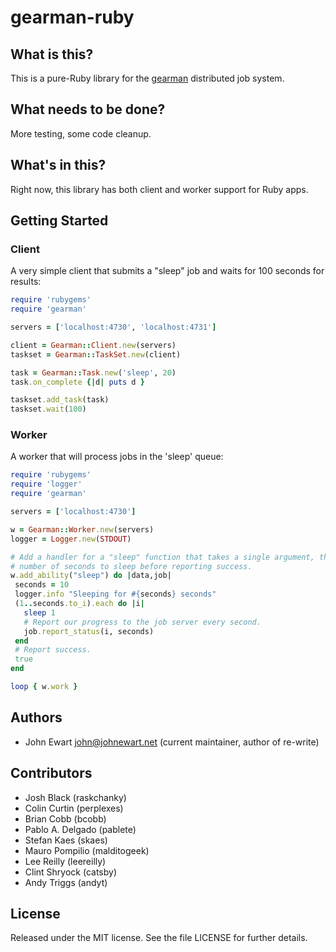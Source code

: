# gearman-ruby

## What is this?

This is a pure-Ruby library for the [gearman][Gearman] distributed job system.

## What needs to be done?

More testing, some code cleanup.

## What's in this?

Right now, this library has both client and worker support for Ruby apps.

## Getting Started

### Client

A very simple client that submits a "sleep" job and waits for 100 seconds for results:

``` ruby
require 'rubygems'
require 'gearman'

servers = ['localhost:4730', 'localhost:4731']

client = Gearman::Client.new(servers)
taskset = Gearman::TaskSet.new(client)

task = Gearman::Task.new('sleep', 20)
task.on_complete {|d| puts d }

taskset.add_task(task)
taskset.wait(100)
```

### Worker

A worker that will process jobs in the 'sleep' queue:

``` ruby
require 'rubygems'
require 'logger'
require 'gearman'

servers = ['localhost:4730']

w = Gearman::Worker.new(servers)
logger = Logger.new(STDOUT)

# Add a handler for a "sleep" function that takes a single argument, the
# number of seconds to sleep before reporting success.
w.add_ability("sleep") do |data,job|
 seconds = 10
 logger.info "Sleeping for #{seconds} seconds"
 (1..seconds.to_i).each do |i|
   sleep 1
   # Report our progress to the job server every second.
   job.report_status(i, seconds)
 end
 # Report success.
 true
end

loop { w.work }
```

[gearman]: http://gearman.org

## Authors

* John Ewart <john@johnewart.net> (current maintainer, author of re-write)

## Contributors

* Josh Black (raskchanky)
* Colin Curtin (perplexes)
* Brian Cobb (bcobb)
* Pablo A. Delgado (pablete)
* Stefan Kaes (skaes)
* Mauro Pompilio (malditogeek)
* Lee Reilly (leereilly)
* Clint Shryock (catsby)
* Andy Triggs (andyt)


## License

Released under the MIT license. See the file LICENSE for further details.
